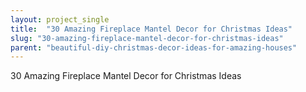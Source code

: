```yaml
---
layout: project_single
title:  "30 Amazing Fireplace Mantel Decor for Christmas Ideas"
slug: "30-amazing-fireplace-mantel-decor-for-christmas-ideas"
parent: "beautiful-diy-christmas-decor-ideas-for-amazing-houses"
---
```

30 Amazing Fireplace Mantel Decor for Christmas Ideas